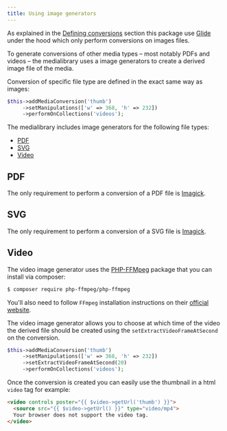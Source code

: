 ```yaml
---
title: Using image generators
---
```


As explained in the [Defining conversions](/laravel-medialibrary/v4/converting-images/defining-conversions/) section 
this package use [Glide](http://glide.thephpleague.com/) under the hood which only perform conversions on images files. 

To generate conversions of other media types – most notably PDFs and videos – the medialibrary uses a image generators to create a derived image file of the media. 

Conversion of specific file type are defined in the exact same way as images:
```php
$this->addMediaConversion('thumb')
     ->setManipulations(['w' => 368, 'h' => 232])
     ->performOnCollections('videos');
```

The medialibrary includes image generators for the following file types:
- [PDF](/laravel-medialibrary/v4/converting-other-medias/image-generators#pdf)
- [SVG](/laravel-medialibrary/v4/converting-other-medias/image-generators#svg)
- [Video](/laravel-medialibrary/v4/converting-other-medias/image-generators#video)

## PDF

The only requirement to perform a conversion of a PDF file is [Imagick](http://php.net/manual/en/imagick.setresolution.php).

## SVG

The only requirement to perform a conversion of a SVG file is [Imagick](http://php.net/manual/en/imagick.setresolution.php).

## Video

The video image generator uses the [PHP-FFMpeg](https://github.com/PHP-FFMpeg/PHP-FFMpeg) package that you can install via composer:

```bash
$ composer require php-ffmpeg/php-ffmpeg
```

You'll also need to follow `FFmpeg` installation instructions on their [official website](https://ffmpeg.org/download.html).

The video image generator allows you to choose at which time of the video the derived file should be created using the `setExtractVideoFrameAtSecond` on the conversion.

```php
$this->addMediaConversion('thumb')
     ->setManipulations(['w' => 368, 'h' => 232])
     ->setExtractVideoFrameAtSecond(20)
     ->performOnCollections('videos');
```

Once the conversion is created you can easily use the thumbnail in a html `video` tag for example:

```html
<video controls poster="{{ $video->getUrl('thumb') }}">
  <source src="{{ $video->getUrl() }}" type="video/mp4">
  Your browser does not support the video tag.
</video>
```
